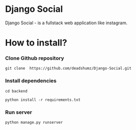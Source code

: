 # Django Social
Django Social - is a fullstack web application like instagram.

# How to install?
### Clone Github repository
```
git clone  https://github.com/deadshumz/Django-Social.git
```
### Install dependencies
```
cd backend

python install -r requirements.txt
```
### Run server
```
python manage.py runserver
```
